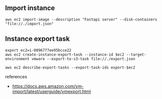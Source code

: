 ## Import instance

```
aws ec2 import-image --description "Fastapi server" --disk-containers "file://./import.json"
```

## Instance export task

```
export ec2=i-0896777ee95bcce22
aws ec2 create-instance-export-task --instance-id $ec2 --target-environment vmware --export-to-s3-task file://./export.json
```

```
aws ec2 describe-export-tasks --export-task-ids export-$ec2
```

references
- https://docs.aws.amazon.com/vm-import/latest/userguide/vmexport.html
